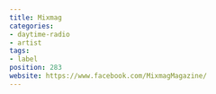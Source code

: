 ```yaml
---
title: Mixmag
categories:
- daytime-radio
- artist
tags:
- label
position: 283
website: https://www.facebook.com/MixmagMagazine/
---
```


